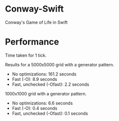 Conway-Swift
============

Conway's Game of Life in Swift

Performance
===========

Time taken for 1 tick.

Results for a 5000x5000 grid with a generator pattern.

* No optimizations: 161.2 seconds
* Fast (-O): 8.9 seconds
* Fast, unchecked (-Ofast): 2.2 seconds

1000x1000 grid with a generator pattern.

* No optimizations: 6.6 seconds
* Fast (-O): 0.4 seconds
* Fast, unchecked (-Ofast): 0.1 seconds
